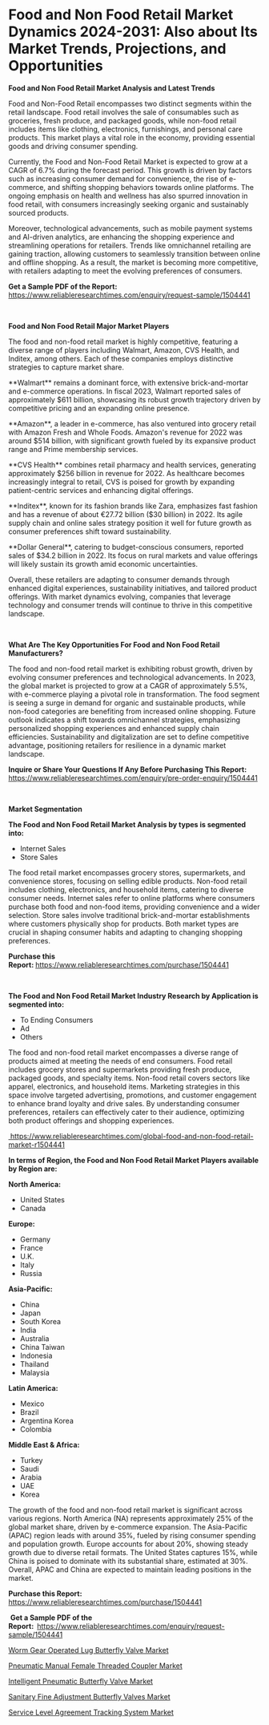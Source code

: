 <p><h1>Food and Non Food Retail Market Dynamics 2024-2031: Also about Its Market Trends, Projections, and Opportunities</h1></p><p><strong>Food and Non Food Retail Market Analysis and Latest Trends</strong></p>
<p><p>Food and Non-Food Retail encompasses two distinct segments within the retail landscape. Food retail involves the sale of consumables such as groceries, fresh produce, and packaged goods, while non-food retail includes items like clothing, electronics, furnishings, and personal care products. This market plays a vital role in the economy, providing essential goods and driving consumer spending.</p><p>Currently, the Food and Non-Food Retail Market is expected to grow at a CAGR of 6.7% during the forecast period. This growth is driven by factors such as increasing consumer demand for convenience, the rise of e-commerce, and shifting shopping behaviors towards online platforms. The ongoing emphasis on health and wellness has also spurred innovation in food retail, with consumers increasingly seeking organic and sustainably sourced products. </p><p>Moreover, technological advancements, such as mobile payment systems and AI-driven analytics, are enhancing the shopping experience and streamlining operations for retailers. Trends like omnichannel retailing are gaining traction, allowing customers to seamlessly transition between online and offline shopping. As a result, the market is becoming more competitive, with retailers adapting to meet the evolving preferences of consumers.</p></p>
<p><strong>Get a Sample PDF of the Report:&nbsp;</strong> <a href="https://www.reliableresearchtimes.com/enquiry/request-sample/1504441?utm_campaign=1558&utm_medium=2&utm_source=Github&utm_content=ia&utm_term=08122024&utm_id=food-and-non-food-retail">https://www.reliableresearchtimes.com/enquiry/request-sample/1504441</a></p>
<p>&nbsp;</p>
<p><strong>Food and Non Food Retail Major Market Players</strong></p>
<p><p>The food and non-food retail market is highly competitive, featuring a diverse range of players including Walmart, Amazon, CVS Health, and Inditex, among others. Each of these companies employs distinctive strategies to capture market share.</p><p>**Walmart** remains a dominant force, with extensive brick-and-mortar and e-commerce operations. In fiscal 2023, Walmart reported sales of approximately $611 billion, showcasing its robust growth trajectory driven by competitive pricing and an expanding online presence.</p><p>**Amazon**, a leader in e-commerce, has also ventured into grocery retail with Amazon Fresh and Whole Foods. Amazon's revenue for 2022 was around $514 billion, with significant growth fueled by its expansive product range and Prime membership services.</p><p>**CVS Health** combines retail pharmacy and health services, generating approximately $256 billion in revenue for 2022. As healthcare becomes increasingly integral to retail, CVS is poised for growth by expanding patient-centric services and enhancing digital offerings.</p><p>**Inditex**, known for its fashion brands like Zara, emphasizes fast fashion and has a revenue of about €27.72 billion ($30 billion) in 2022. Its agile supply chain and online sales strategy position it well for future growth as consumer preferences shift toward sustainability.</p><p>**Dollar General**, catering to budget-conscious consumers, reported sales of $34.2 billion in 2022. Its focus on rural markets and value offerings will likely sustain its growth amid economic uncertainties.</p><p>Overall, these retailers are adapting to consumer demands through enhanced digital experiences, sustainability initiatives, and tailored product offerings. With market dynamics evolving, companies that leverage technology and consumer trends will continue to thrive in this competitive landscape.</p></p>
<p>&nbsp;</p>
<p><strong>What Are The Key Opportunities For Food and Non Food Retail Manufacturers?</strong></p>
<p><p>The food and non-food retail market is exhibiting robust growth, driven by evolving consumer preferences and technological advancements. In 2023, the global market is projected to grow at a CAGR of approximately 5.5%, with e-commerce playing a pivotal role in transformation. The food segment is seeing a surge in demand for organic and sustainable products, while non-food categories are benefiting from increased online shopping. Future outlook indicates a shift towards omnichannel strategies, emphasizing personalized shopping experiences and enhanced supply chain efficiencies. Sustainability and digitalization are set to define competitive advantage, positioning retailers for resilience in a dynamic market landscape.</p></p>
<p><strong>Inquire or Share Your Questions If Any Before Purchasing This Report:</strong> <a href="https://www.reliableresearchtimes.com/enquiry/pre-order-enquiry/1504441?utm_campaign=1558&utm_medium=2&utm_source=Github&utm_content=ia&utm_term=08122024&utm_id=food-and-non-food-retail">https://www.reliableresearchtimes.com/enquiry/pre-order-enquiry/1504441</a></p>
<p>&nbsp;</p>
<p><strong>Market Segmentation</strong></p>
<p><strong>The Food and Non Food Retail Market Analysis by types is segmented into:</strong></p>
<p><ul><li>Internet Sales</li><li>Store Sales</li></ul></p>
<p><p>The food retail market encompasses grocery stores, supermarkets, and convenience stores, focusing on selling edible products. Non-food retail includes clothing, electronics, and household items, catering to diverse consumer needs. Internet sales refer to online platforms where consumers purchase both food and non-food items, providing convenience and a wider selection. Store sales involve traditional brick-and-mortar establishments where customers physically shop for products. Both market types are crucial in shaping consumer habits and adapting to changing shopping preferences.</p></p>
<p><strong>Purchase this Report:&nbsp;</strong><a href="https://www.reliableresearchtimes.com/purchase/1504441?utm_campaign=1558&utm_medium=2&utm_source=Github&utm_content=ia&utm_term=08122024&utm_id=food-and-non-food-retail">https://www.reliableresearchtimes.com/purchase/1504441</a></p>
<p>&nbsp;</p>
<p><strong>The Food and Non Food Retail Market Industry Research by Application is segmented into:</strong></p>
<p><ul><li>To Ending Consumers</li><li>Ad</li><li>Others</li></ul></p>
<p><p>The food and non-food retail market encompasses a diverse range of products aimed at meeting the needs of end consumers. Food retail includes grocery stores and supermarkets providing fresh produce, packaged goods, and specialty items. Non-food retail covers sectors like apparel, electronics, and household items. Marketing strategies in this space involve targeted advertising, promotions, and customer engagement to enhance brand loyalty and drive sales. By understanding consumer preferences, retailers can effectively cater to their audience, optimizing both product offerings and shopping experiences.</p></p>
<p><a href="https://www.reliableresearchtimes.com/global-food-and-non-food-retail-market-r1504441?utm_campaign=1558&utm_medium=2&utm_source=Github&utm_content=ia&utm_term=08122024&utm_id=food-and-non-food-retail">&nbsp;https://www.reliableresearchtimes.com/global-food-and-non-food-retail-market-r1504441</a></p>
<p><strong>In terms of Region, the Food and Non Food Retail Market Players available by Region are:</strong></p>
<p>
    <p> <strong> North America: </strong>
        <ul>
            <li>United States</li>
            <li>Canada</li>
        </ul>
        </p> 
    <p> <strong> Europe: </strong>
        <ul>
            <li>Germany</li>
            <li>France</li>
            <li>U.K.</li>
            <li>Italy</li>
            <li>Russia</li>
        </ul>
        </p> 
    <p> <strong> Asia-Pacific: </strong>
        <ul>
            <li>China</li>
            <li>Japan</li>
            <li>South Korea</li>
            <li>India</li>
            <li>Australia</li>
            <li>China Taiwan</li>
            <li>Indonesia</li>
            <li>Thailand</li>
            <li>Malaysia</li>
        </ul>
        </p> 
    <p> <strong> Latin America: </strong>
        <ul>
            <li>Mexico</li>
            <li>Brazil</li>
            <li>Argentina Korea</li>
            <li>Colombia</li>
        </ul>
        </p> 
    <p> <strong> Middle East & Africa: </strong>
        <ul>
            <li>Turkey</li>
            <li>Saudi</li>
            <li>Arabia</li>
            <li>UAE</li>
            <li>Korea</li>
        </ul>
    </p>
    </p>
<p><p>The growth of the food and non-food retail market is significant across various regions. North America (NA) represents approximately 25% of the global market share, driven by e-commerce expansion. The Asia-Pacific (APAC) region leads with around 35%, fueled by rising consumer spending and population growth. Europe accounts for about 20%, showing steady growth due to diverse retail formats. The United States captures 15%, while China is poised to dominate with its substantial share, estimated at 30%. Overall, APAC and China are expected to maintain leading positions in the market.</p></p>
<p><strong>Purchase this Report: </strong><a href="https://www.reliableresearchtimes.com/purchase/1504441?utm_campaign=1558&utm_medium=2&utm_source=Github&utm_content=ia&utm_term=08122024&utm_id=food-and-non-food-retail">https://www.reliableresearchtimes.com/purchase/1504441</a></p>
<p>&nbsp;<strong>Get a Sample PDF of the Report:&nbsp;&nbsp;</strong><a href="https://www.reliableresearchtimes.com/enquiry/request-sample/1504441?utm_campaign=1558&utm_medium=2&utm_source=Github&utm_content=ia&utm_term=08122024&utm_id=food-and-non-food-retail">https://www.reliableresearchtimes.com/enquiry/request-sample/1504441</a></p>
<p><strong></strong></p>
<p><p><a href="https://www.linkedin.com/pulse/worm-gear-operated-lug-butterfly-valve-market-evolution-future-zajmf?utm_campaign=1558&utm_medium=2&utm_source=Github&utm_content=ia&utm_term=08122024&utm_id=food-and-non-food-retail">Worm Gear Operated Lug Butterfly Valve Market</a></p><p><a href="https://www.linkedin.com/pulse/pneumatic-manual-female-threaded-coupler-market-growth-challenges-s3eff?utm_campaign=1558&utm_medium=2&utm_source=Github&utm_content=ia&utm_term=08122024&utm_id=food-and-non-food-retail">Pneumatic Manual Female Threaded Coupler Market</a></p><p><a href="https://www.linkedin.com/pulse/intelligent-pneumatic-butterfly-valve-market-report-based-yqlqf?utm_campaign=1558&utm_medium=2&utm_source=Github&utm_content=ia&utm_term=08122024&utm_id=food-and-non-food-retail">Intelligent Pneumatic Butterfly Valve Market</a></p><p><a href="https://www.linkedin.com/pulse/study-onthe-value-market-segmentation-share-analysis-sanitary-3zzjf?utm_campaign=1558&utm_medium=2&utm_source=Github&utm_content=ia&utm_term=08122024&utm_id=food-and-non-food-retail">Sanitary Fine Adjustment Butterfly Valves Market</a></p><p><a href="https://www.linkedin.com/pulse/global-regional-mark-research-ysece?utm_campaign=1558&utm_medium=2&utm_source=Github&utm_content=ia&utm_term=08122024&utm_id=food-and-non-food-retail">Service Level Agreement Tracking System Market</a></p></p>